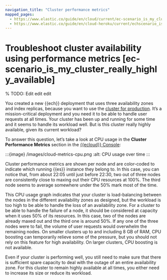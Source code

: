 ```yaml
---
navigation_title: "Cluster performance metrics"
mapped_pages:
  - https://www.elastic.co/guide/en/cloud/current/ec-scenario_is_my_cluster_really_highly_available.html
  - https://www.elastic.co/guide/en/cloud-heroku/current/echscenario_is_my_cluster_really_highly_available.html
---
```


# Troubleshoot cluster availability using performance metrics [ec-scenario_is_my_cluster_really_highly_available]

% TODO: Edit edit edit

You created a new {{ech}} deployment that uses three availability zones and index replicas, because you want to use the [cluster for production](/deploy-manage/production-guidance/plan-for-production-elastic-cloud.md#ec-ha). It’s a mission-critical deployment and you need it to be able to handle user requests at all times. Your cluster has been up and running for some time and it seems to handle its workload well. But is this cluster really highly available, given its current workload?

To answer this question, let’s take a look at CPU usage in the **Cluster Performance Metrics** section in the [{{ecloud}} Console](https://cloud.elastic.co?page=docs&placement=docs-body):

:::{image} /images/cloud-metrics-cpu.png
:alt: CPU usage over time
:::

Cluster performance metrics are shown per node and are color-coded to indicate which running {{es}} instance they belong to. In this case, you can notice that, from about 22:05 until just before 22:30, two out of three nodes are consistently close to maxing out their CPU resources at 100%. The third node seems to average somewhere under the 50% mark most of the time.

This CPU usage graph indicates that your cluster is load-balancing between the nodes in the different availability zones as designed, but the workload is too high to be able to handle the loss of an availability zone. For a cluster to be able to handle the failure of a node, it should be considered at capacity when it uses 50% of its resources. In this case, two of the nodes are already maxed out and the third one is around 50%. If any one of the three nodes were to fail, the volume of user requests would overwhelm the remaining nodes. On smaller clusters up to and including 8 GB of RAM, CPU boosting can temporarily relieve some of the pressure, but you should not rely on this feature for high availability. On larger clusters, CPU boosting is not available.

Even if your cluster is performing well, you still need to make sure that there is sufficient spare capacity to deal with the outage of an entire availability zone. For this cluster to remain highly available at all times, you either need to increase its size or reduce its workload.
